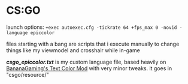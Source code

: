 # CS:GO
launch options: `+exec autoexec.cfg -tickrate 64 +fps_max 0 -novid -language epiccolor`

files starting with a bang are scripts that i execute manually to change things like my viewmodel and crosshair while in-game

_**csgo_epiccolor.txt**_ is my custom language file, based heavily on [BananaGaming's Text Color Mod](https://maximhere.me/wp-content/uploads/2021/02/Text_Color_Mod_4.2b_by_BananaGaming.zip)  with very minor tweaks. it goes in "csgo/resource/"
